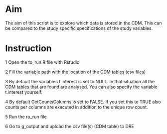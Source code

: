 # Aim
The aim of this script is to explore which data is stored in the CDM. This can be compared to the study specific specifications of the study variables.

# Instruction

1 Open the to_run.R file with Rstudio

2 Fill the variable path with the location of the CDM tables (csv files)

3 By default the variables t.interest is set to NULL. In that situation all the CDM tables that are found are analysed. You can also specify the variable t.interest    yourself.

4 By default GetCountsColumns is set to FALSE. If you set this to TRUE also counts per columns are executed in addition to the unique row count.

5 Run the ro_run file

6 Go to g_output and upload the csv file(s) (CDM table) to DRE
